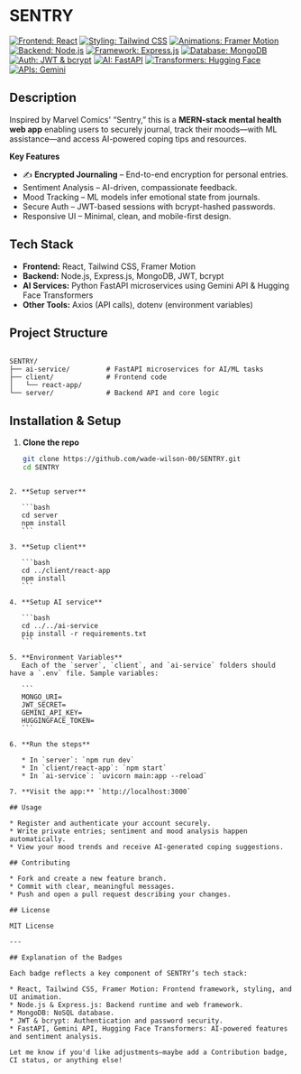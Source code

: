 
# SENTRY

[![Frontend: React](https://img.shields.io/badge/Frontend-React-blue)](https://reactjs.org)
[![Styling: Tailwind CSS](https://img.shields.io/badge/Styling-Tailwind%20CSS-teal)](https://tailwindcss.com)
[![Animations: Framer Motion](https://img.shields.io/badge/Animations-Framer%20Motion-lightgrey)](https://www.framer.com/motion/)
[![Backend: Node.js](https://img.shields.io/badge/Backend-Node.js-green)](https://nodejs.org)
[![Framework: Express.js](https://img.shields.io/badge/Framework-Express.js-lightgrey)](https://expressjs.com)
[![Database: MongoDB](https://img.shields.io/badge/Database-MongoDB-darkgreen)](https://www.mongodb.com)
[![Auth: JWT & bcrypt](https://img.shields.io/badge/Auth-JWT%20%26%20bcrypt-orange)](https://jwt.io)
[![AI: FastAPI](https://img.shields.io/badge/AI-FastAPI-blue)](https://fastapi.tiangolo.com)
[![Transformers: Hugging Face](https://img.shields.io/badge/Transformers-Hugging%20Face-purple)](https://huggingface.co/transformers)
[![APIs: Gemini](https://img.shields.io/badge/API-Gemini--)](https://developers.google.com/)

## Description

Inspired by Marvel Comics' “Sentry,” this is a **MERN-stack mental health web app** enabling users to securely journal, track their moods—with ML assistance—and access AI-powered coping tips and resources.

**Key Features**  
- ✍️ **Encrypted Journaling** – End-to-end encryption for personal entries.  
-  Sentiment Analysis – AI-driven, compassionate feedback.  
-  Mood Tracking – ML models infer emotional state from journals.  
-  Secure Auth – JWT-based sessions with bcrypt-hashed passwords.  
-  Responsive UI – Minimal, clean, and mobile-first design.

## Tech Stack

- **Frontend:** React, Tailwind CSS, Framer Motion  
- **Backend:** Node.js, Express.js, MongoDB, JWT, bcrypt  
- **AI Services:** Python FastAPI microservices using Gemini API & Hugging Face Transformers  
- **Other Tools:** Axios (API calls), dotenv (environment variables)

## Project Structure

```

SENTRY/
├── ai-service/         # FastAPI microservices for AI/ML tasks
├── client/             # Frontend code
│   └── react-app/
└── server/             # Backend API and core logic

````

## Installation & Setup

1. **Clone the repo**  
   ```bash
   git clone https://github.com/wade-wilson-00/SENTRY.git
   cd SENTRY
````

2. **Setup server**

   ```bash
   cd server
   npm install
   ```

3. **Setup client**

   ```bash
   cd ../client/react-app
   npm install
   ```

4. **Setup AI service**

   ```bash
   cd ../../ai-service
   pip install -r requirements.txt
   ```

5. **Environment Variables**
   Each of the `server`, `client`, and `ai-service` folders should have a `.env` file. Sample variables:

   ```
   MONGO_URI=
   JWT_SECRET=
   GEMINI_API_KEY=
   HUGGINGFACE_TOKEN=
   ```

6. **Run the steps**

   * In `server`: `npm run dev`
   * In `client/react-app`: `npm start`
   * In `ai-service`: `uvicorn main:app --reload`

7. **Visit the app:** `http://localhost:3000`

## Usage

* Register and authenticate your account securely.
* Write private entries; sentiment and mood analysis happen automatically.
* View your mood trends and receive AI-generated coping suggestions.

## Contributing

* Fork and create a new feature branch.
* Commit with clear, meaningful messages.
* Push and open a pull request describing your changes.

## License

MIT License

---

## Explanation of the Badges

Each badge reflects a key component of SENTRY’s tech stack:

* React, Tailwind CSS, Framer Motion: Frontend framework, styling, and UI animation.
* Node.js & Express.js: Backend runtime and web framework.
* MongoDB: NoSQL database.
* JWT & bcrypt: Authentication and password security.
* FastAPI, Gemini API, Hugging Face Transformers: AI-powered features and sentiment analysis.

Let me know if you'd like adjustments—maybe add a Contribution badge, CI status, or anything else!
